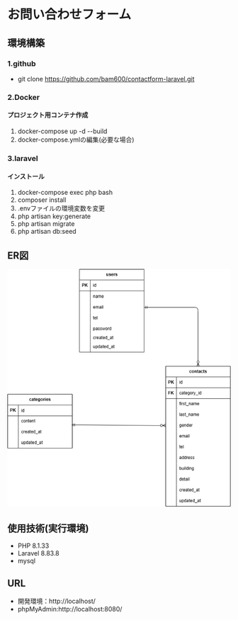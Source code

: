 # お問い合わせフォーム
## 環境構築
### 1.github
- git clone https://github.com/bam600/contactform-laravel.git
### 2.Docker
#### プロジェクト用コンテナ作成
1.  docker-compose up -d --build
2. docker-compose.ymlの編集(必要な場合) 
### 3.laravel
#### インストール
1. docker-compose exec php bash
2. composer install
3. .envファイルの環境変数を変更
4. php artisan key:generate
5. php artisan migrate
6. php artisan db:seed

## ER図
![ER図](https://github.com/bam600/contactform-laravel/blob/main/src/test.png)


## 使用技術(実行環境)
- PHP 8.1.33
- Laravel 8.83.8
- mysql

## URL
- 開発環境：http://localhost/
- phpMyAdmin:http://localhost:8080/


